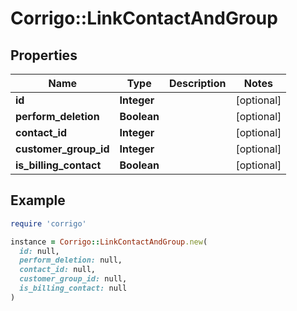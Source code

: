 # Corrigo::LinkContactAndGroup

## Properties

| Name | Type | Description | Notes |
| ---- | ---- | ----------- | ----- |
| **id** | **Integer** |  | [optional] |
| **perform_deletion** | **Boolean** |  | [optional] |
| **contact_id** | **Integer** |  | [optional] |
| **customer_group_id** | **Integer** |  | [optional] |
| **is_billing_contact** | **Boolean** |  | [optional] |

## Example

```ruby
require 'corrigo'

instance = Corrigo::LinkContactAndGroup.new(
  id: null,
  perform_deletion: null,
  contact_id: null,
  customer_group_id: null,
  is_billing_contact: null
)
```

